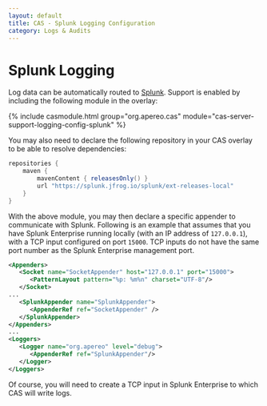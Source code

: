 ```yaml
---
layout: default
title: CAS - Splunk Logging Configuration
category: Logs & Audits
---
```


# Splunk Logging

Log data can be automatically routed to [Splunk](https://splunk.com/). Support is enabled by including the following module in the overlay:

{% include casmodule.html group="org.apereo.cas" module="cas-server-support-logging-config-splunk" %}

You may also need to declare the following repository in your CAS overlay to be able to resolve dependencies:

```groovy       
repositories {
    maven { 
        mavenContent { releasesOnly() }
        url "https://splunk.jfrog.io/splunk/ext-releases-local" 
    }
}
```

With the above module, you may then declare a specific appender to communicate with Splunk. 
Following is an example that assumes that you have Splunk Enterprise running locally (with an IP address of `127.0.0.1`), 
with a TCP input configured on port `15000`. TCP inputs do not have the same port number as the 
Splunk Enterprise management port.

```xml
<Appenders>
   <Socket name="SocketAppender" host="127.0.0.1" port="15000">
      <PatternLayout pattern="%p: %m%n" charset="UTF-8"/>
   </Socket>
...
   <SplunkAppender name="SplunkAppender">
      <AppenderRef ref="SocketAppender" />
   </SplunkAppender>
</Appenders>
...
<Loggers>
   <Logger name="org.apereo" level="debug">
      <AppenderRef ref="SplunkAppender"/>
   </Logger>
</Loggers>
```

Of course, you will need to create a TCP input in Splunk Enterprise to which CAS will write logs.
